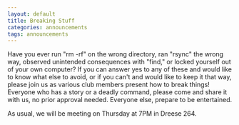```yaml
---
layout: default
title: Breaking Stuff
categories: announcements
tags: announcements
---
```

Have you ever run "rm -rf" on the wrong directory, ran "rsync" the wrong way, observed unintended consequences with "find," or locked yourself out of your own computer? If you can answer yes to any of these and would like to know what else to avoid, or if you can't and would like to keep it that way, please join us as various club members present how to break things! Everyone who has a story or a deadly command, please come and share it with us, no prior approval needed. Everyone else, prepare to be entertained.

As usual, we will be meeting on Thursday at 7PM in Dreese 264.
